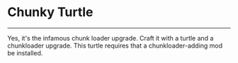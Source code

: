 # Chunky Turtle
---------------

Yes, it's the infamous chunk loader upgrade. Craft it with a turtle and a chunkloader upgrade. This turtle requires that a chunkloader-adding mod be installed.
